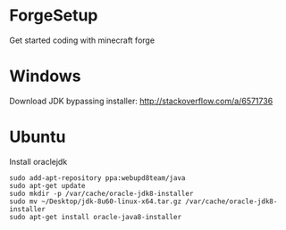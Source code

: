 # ForgeSetup
Get started coding with minecraft forge

# Windows

Download JDK bypassing installer: http://stackoverflow.com/a/6571736

# Ubuntu

Install oraclejdk

```
sudo add-apt-repository ppa:webupd8team/java
sudo apt-get update
sudo mkdir -p /var/cache/oracle-jdk8-installer
sudo mv ~/Desktop/jdk-8u60-linux-x64.tar.gz /var/cache/oracle-jdk8-installer
sudo apt-get install oracle-java8-installer
```

